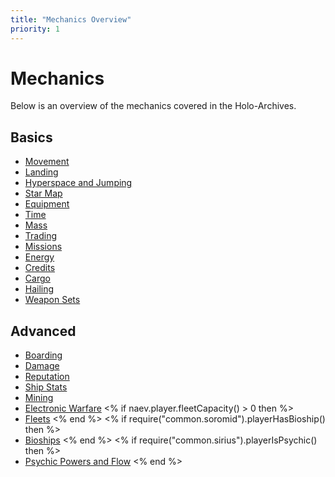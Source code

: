 ```yaml
---
title: "Mechanics Overview"
priority: 1
---
```

# Mechanics

Below is an overview of the mechanics covered in the Holo-Archives.

## Basics

* [Movement](mechanics/movement)
* [Landing](mechanics/landing)
* [Hyperspace and Jumping](mechanics/hyperspace)
* [Star Map](mechanics/map)
* [Equipment](mechanics/equipment)
* [Time](mechanics/time)
* [Mass](mechanics/mass)
* [Trading](mechanics/trading)
* [Missions](mechanics/missions)
* [Energy](mechanics/energy)
* [Credits](mechanics/credits)
* [Cargo](mechanics/cargo)
* [Hailing](mechanics/hailing)
* [Weapon Sets](mechanics/weaponsets)

## Advanced

* [Boarding](mechanics/boarding)
* [Damage](mechanics/damage)
* [Reputation](mechanics/reputation)
* [Ship Stats](mechanics/shipstats)
* [Mining](mechanics/mining)
* [Electronic Warfare](mechanics/ewarfare)
<% if naev.player.fleetCapacity() > 0 then %>
* [Fleets](mechanics/playerfleet)
<% end %>
<% if require("common.soromid").playerHasBioship() then %>
* [Bioships](mechanics/bioships)
<% end %>
<% if require("common.sirius").playerIsPsychic() then %>
* [Psychic Powers and Flow](mechanics/flow)
<% end %>
